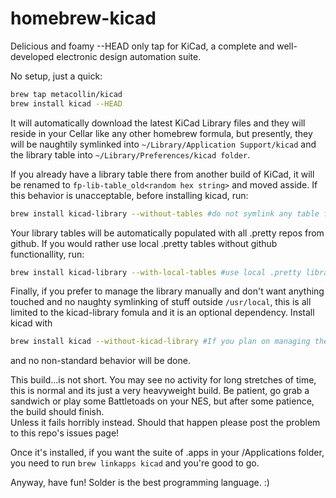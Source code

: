 homebrew-kicad
==============

Delicious and foamy --HEAD only tap for KiCad, a complete and well-developed electronic design automation suite.

No setup, just a quick:
```sh
brew tap metacollin/kicad
brew install kicad --HEAD
```

It will automatically download the latest KiCad Library files and they will reside in your Cellar like any other homebrew formula, but presently, they will be naughtily symlinked into `~/Library/Application Support/kicad` and the library table into `~/Library/Preferences/kicad folder`.  

If you already have a library table there from another build of KiCad, it will be renamed to `fp-lib-table_old<random hex string>` and moved asside. If this behavior is unacceptable, before installing kicad, run:

```sh
brew install kicad-library --without-tables #do not symlink any table file into your kicad preferences
```

Your library tables will be automatically populated with all .pretty repos from github.  If you would rather use local .pretty tables without github functionallity, run:

```sh
brew install kicad-library --with-local-tables #use local .pretty libraries
```

Finally, if you prefer to manage the library manually and don't want anything touched and no naughty symlinking of stuff outside `/usr/local`, this is all limited to the kicad-library fomula and it is an optional dependency.  Install kicad with

```sh
brew install kicad --without-kicad-library #If you plan on managing the library manually
```

and no non-standard behavior will be done.  

This build...is not short. You may see no activity for long stretches of time, this is normal and its just a very heavyweight build.  Be patient, go grab a sandwich or play some Battletoads on your NES, but after some patience, the build should finish.  
Unless it fails horribly instead. Should that happen please post the problem to this repo's issues page! 

Once it's installed, if you want the suite of .apps in your /Applications folder, you need to run `brew linkapps kicad` and you're good to go.  

Anyway, have fun!  Solder is the best programming language. :)
